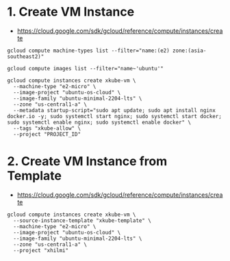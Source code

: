 # 1. Create VM Instance
- https://cloud.google.com/sdk/gcloud/reference/compute/instances/create
```
gcloud compute machine-types list --filter="name:(e2) zone:(asia-southeast2)"
```
```
gcloud compute images list --filter="name~'ubuntu'"
```
```
gcloud compute instances create xkube-vm \
  --machine-type "e2-micro" \
  --image-project "ubuntu-os-cloud" \
  --image-family "ubuntu-minimal-2204-lts" \
  --zone "us-central1-a" \
  --metadata startup-script="sudo apt update; sudo apt install nginx docker.io -y; sudo systemctl start nginx; sudo systemctl start docker; sudo systemctl enable nginx; sudo systemctl enable docker" \
  --tags "xkube-allow" \
  --project "PROJECT_ID"
```

# 2. Create VM Instance from Template
- https://cloud.google.com/sdk/gcloud/reference/compute/instances/create
```
gcloud compute instances create xkube-vm \
  --source-instance-template "xkube-template" \
  --machine-type "e2-micro" \
  --image-project "ubuntu-os-cloud" \
  --image-family "ubuntu-minimal-2204-lts" \
  --zone "us-central1-a" \
  --project "xhilmi"
```